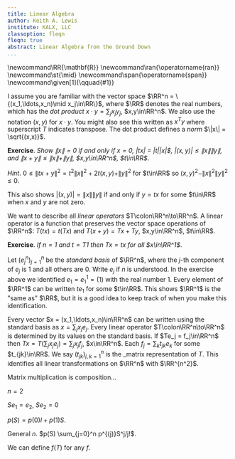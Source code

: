 ```yaml
---
title: Linear Algebra
author: Keith A. Lewis
institute: KALX, LLC
classoption: fleqn
fleqn: true
abstract: Linear Algebra from the Ground Down
...
```


\newcommand\RR{\mathbf{R}}
\newcommand\ran{\operatorname{ran}}
\newcommand\st{\mid}
\newcommand\span{\operatorname{span}}
\newcommand\given[1]{\qquad\{#1\}}

I assume you are familiar with the vector space $\RR^n = \{(x_1,\ldots,x_n)\mid x_j\in\RR\}$,
where $\RR$ denotes the real numbers,
which has the _dot product_ $x\cdot y = \sum_j x_j y_j$, $x,y\in\RR^n$.
We also use the notation $(x,y)$ for $x\cdot y$.
You might also see this written as $x^Ty$ where superscript $T$ indicates transpose.
The dot product defines a _norm_ $\|x\| = \sqrt{(x,x)}$.

__Exercise__. _Show $\|x\| = 0$ if and only if $x = 0$, \|tx\| = |t|\|x\|$,
$|(x,y)| \le \|x\| \|y\|$, and
$\|x + y\| \le \|x\| + \|y\|$, $x,y\in\RR^n$, $t\in\RR$_.

_Hint_. $0 \le \|tx + y\|^2 = t^2\|x\|^2 + 2t(x, y) + \|y\|^2$ for $t\in\RR$ so
$(x,y)^2 - \|x\|^2\|y\|^2 \le 0$.

This also shows $|(x,y)| = \|x\| \|y\|$ if and only if $y = tx$ for some $t\in\RR$
when $x$ and $y$ are not zero.

We want to describe all _linear operators_ $T\colon\RR^n\to\RR^n$.
A linear operator is a function that preserves the vector space operations of $\RR^n$:
$T(tx) = t(Tx)$ and $T(x + y) = Tx + Ty$, $x,y\in\RR^n$, $t\in\RR$.

__Exercise__. _If $n = 1$ and $t = T1$ then $Tx = tx$ for all $x\in\RR^1$_.

Let $(e_j^n)_{j=1}^n$ be the _standard basis_ of $\RR^n$, where the $j$-th component of $e_j$
is 1 and all others are 0. Write $e_j$ if $n$ is understood. In the exercise above
we identified $e_1 = e_1^1 = (1)$ with the real number 1. Every element of $\RR^1$
can be written $t e_1$ for some $t\in\RR$. This shows $\RR^1$ is the "same as" $\RR$, but
it is a good idea to keep track of when you make this identification.

Every vector $x = (x_1,\ldots,x_n)\in\RR^n$ can be written using the standard basis
as $x = \sum_j x_j e_j$. Every linear operator $T\colon\RR^n\to\RR^n$ is determined
by its values on the standard basis. If $Te_j = f_j\in\RR^n$ then
$Tx = T(\sum_j x_j e_j) = \sum_j x_j f_j$, $x\in\RR^n$.
Each $f_j = \sum_k t_{jk} e_k$ for some $t_{jk}\in\RR$.
We say $(t_{jk})_{j,k=1}^n$ is the _matrix representation of $T$.
This identifies all linear transformations on $\RR^n$ with $\RR^{n^2}$.

Matrix multiplication is composition...

$n = 2$

$Se_1 = e_2$, $Se_2 = 0$

$p(S) = p(0)I + p(1)S$.

General $n$. $p(S) \sum_{j=0}^n p^{(j)}S^j/j!$.

We can define $f(T)$ for any $f$.

